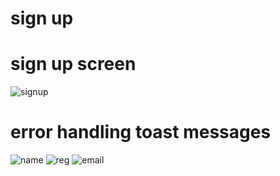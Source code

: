 # sign up 

# sign up screen
![signup](https://user-images.githubusercontent.com/124202145/228903527-105dc113-04fe-48b6-8530-45108eb114e0.png)

# error handling toast messages
![name](https://user-images.githubusercontent.com/124202145/228904420-b9d23fa3-31f1-48d7-ae91-09b7f1f061ef.png)
![reg](https://user-images.githubusercontent.com/124202145/228904716-8431ce91-14b8-4790-b78b-65481f19001b.png)
![email](https://user-images.githubusercontent.com/124202145/228905105-0961f57f-d612-4b5c-85e5-d09a1818112c.png)

